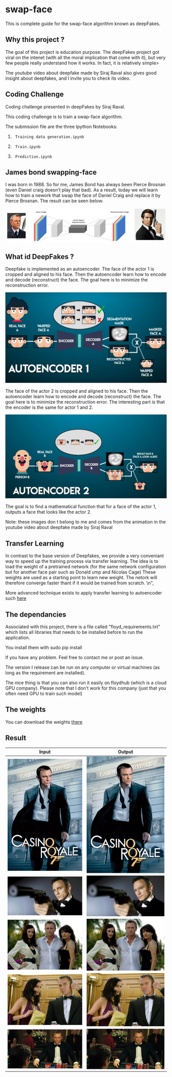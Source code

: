 # swap-face

This is complete guide for the swap-face algorithm known as deepFakes. 

## Why this project ?

The goal of this project is education purpose. The deepFakes project got viral on the intenet (with all the moral implication that come with it), but very few people really understand how it works. In fact, it is relatively simple>

The youtube video about deepfake made by Siraj Raval also gives good insight about deepfakes, and I invite you to check its video.

## Coding Challenge

Coding challenge presented in deepFakes by Siraj Raval.

This coding challenge is to train a swap-face algorithm.

The submission file are the three Ipython Notebooks: 

1.  	Training data generation.ipynb
2.  	Train.ipynb
3.      Prediction.ipynb

## James bond swapping-face

I was born in 1988. So for me, James Bond has always been Pierce Brosnan (even Daniel craig doesn't play that bad). As a result, today we will learn how to train a nework that swap the face of Daniel Craig and replace it by Pierce Brosnan. The result can be seen below.

![](image/jamesSwap.png?raw=true)

## What id DeepFakes ?

Deepfake is implemented as an autoencoder.
The face of the actor 1 is cropped and aligned to his face. Then the autoencoder learn how to encode and decode (reconstruct) the face. The goal here is to minimize the reconstruction error.

![](image/encoder1.JPG?raw=true)

The face of the actor 2 is cropped and aligned to his face. Then the autoencoder learn how to encode and decode (reconstruct) the face. The goal here is to minimize the reconstruction error. The interesting part is that the encoder is the same for actor 1 and 2.

![](image/encoder2.JPG?raw=true)

The goal is to find a mathematical function that for a face of the actor 1, outputs a face that looks like the actor 2.

Note: these images don t belong to me and comes from the animation in the youtube video about deepfake made by Siraj Raval

## Transfer Learning

In contrast to the base version of Deepfakes, we provide a very conveniant way to speed up the training process via transfer learning. The idea is to load the weight of a pretrained network (for the same network configuration but for another face pair such as Donald ump and Nicolas Cage) These weights are used as a starting point to learn new weight. The netork will therefore converge faster thant if it would be trained from scratch. \n",

More advanced technique exists to apply transfer learning to autoencoder such [here](https://www.ijcai.org/Proceedings/15/Papers/578.pdf)

## The dependancies

Associated with this project, there is a file called "floyd_requirements.txt" which lists all libraries that needs to be installed before to run the application.

You install them with sudo pip install <library name>

If you have any problem. Feel free to contact me or post an issue.

The version I release can be run on any computer or virtual machines (as long as the requirement are installed). 

The nice thing is that you can also run it easily on floydhub (which is a cloud GPU company). Please note that I don't work for this company (just that you often need GPU to train such model)

## The weights

You can download the weights [there](https://drive.google.com/file/d/1J1PgGZDCufCxZ6vEwHwnM7czAXjIliH5/view?usp=sharing)

## Result

Input            |  Output
:-------------------------:|:-------------------------:
![](/image/CR_2012.jpg?raw=true)  |  ![](/image/CR_2012_v2.jpg?raw=true)
![](/image/bond.jpg?raw=true)  |  ![](/image/bond_v2.jpg?raw=true)
![](/image/casino_royale_movie_image_james_bond__1_.jpg?raw=true)  |  ![](/image/casino_royale_movie_image_james_bond__1__v2.jpg?raw=true)
![](/image/Casino-Royale-Eva-Green-Daniel-Craig.jpg?raw=true)  |  ![](/image/Casino-Royale-Eva-Green-Daniel-Craig_v2.jpg?raw=true)
![](/image/james-bond-casino-royale.jpg?raw=true)  |  ![](/image/james-bond-casino-royale_v2.jpg?raw=true)


